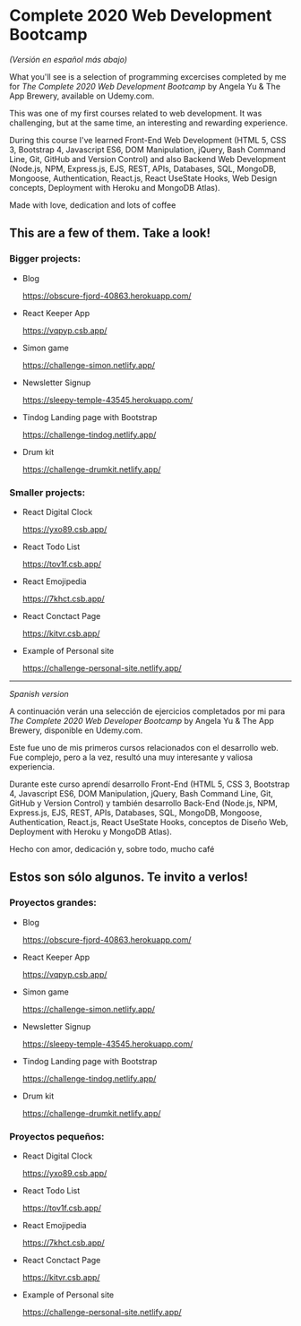 # Complete 2020 Web Development Bootcamp
*(Versión en español más abajo)*

What you'll see is a selection of programming excercises completed by me for *The Complete 2020 Web Development Bootcamp* by Angela Yu &amp; The App Brewery, available on Udemy.com.

This was one of my first courses related to web development. It was challenging, but at the same time, an interesting and rewarding experience.

During this course I've learned Front-End Web Development (HTML 5, CSS 3, Bootstrap 4, Javascript ES6, DOM Manipulation, jQuery, Bash Command Line, Git, GitHub and Version Control) and also Backend Web Development (Node.js, NPM, Express.js, EJS, REST, APIs, Databases, SQL, MongoDB, Mongoose, Authentication, React.js, React UseState Hooks, Web Design concepts, Deployment with Heroku and MongoDB Atlas).

Made with love, dedication and lots of coffee

## This are a few of them. Take a look!

### Bigger projects:

- Blog

  https://obscure-fjord-40863.herokuapp.com/

- React Keeper App

  https://vqpyp.csb.app/
  
- Simon game

  https://challenge-simon.netlify.app/
  
- Newsletter Signup

  https://sleepy-temple-43545.herokuapp.com/

- Tindog Landing page with Bootstrap

  https://challenge-tindog.netlify.app/

- Drum kit

  https://challenge-drumkit.netlify.app/

### Smaller projects:

- React Digital Clock
  
  https://yxo89.csb.app/
    
- React Todo List

  https://tov1f.csb.app/

- React Emojipedia

  https://7khct.csb.app/

- React Conctact Page

  https://kitvr.csb.app/
  
- Example of Personal site

  https://challenge-personal-site.netlify.app/
  
----------------------------------------------------------------------------------------------------------------------------------------------------------------------------
*Spanish version*

A continuación verán una selección de ejercicios completados por mi para *The Complete 2020 Web Developer Bootcamp* by Angela Yu &amp; The App Brewery, disponible en Udemy.com.

Este fue uno de mis primeros cursos relacionados con el desarrollo web. Fue complejo, pero a la vez, resultó una muy interesante y valiosa experiencia.

Durante este curso aprendí desarrollo Front-End (HTML 5, CSS 3, Bootstrap 4, Javascript ES6, DOM Manipulation, jQuery, Bash Command Line, Git, GitHub y Version Control) y también desarrollo Back-End (Node.js, NPM, Express.js, EJS, REST, APIs, Databases, SQL, MongoDB, Mongoose, Authentication, React.js, React UseState Hooks, conceptos de Diseño Web, Deployment with Heroku y MongoDB Atlas).

Hecho con amor, dedicación y, sobre todo, mucho café

## Estos son sólo algunos. Te invito a verlos!

### Proyectos grandes:

- Blog

  https://obscure-fjord-40863.herokuapp.com/

- React Keeper App

  https://vqpyp.csb.app/

- Simon game

  https://challenge-simon.netlify.app/
  
- Newsletter Signup

  https://sleepy-temple-43545.herokuapp.com/
  
- Tindog Landing page with Bootstrap

  https://challenge-tindog.netlify.app/

- Drum kit

  https://challenge-drumkit.netlify.app/

### Proyectos pequeños:

- React Digital Clock
  
  https://yxo89.csb.app/
    
- React Todo List

  https://tov1f.csb.app/

- React Emojipedia

  https://7khct.csb.app/

- React Conctact Page

  https://kitvr.csb.app/
  
- Example of Personal site

  https://challenge-personal-site.netlify.app/
  
  
